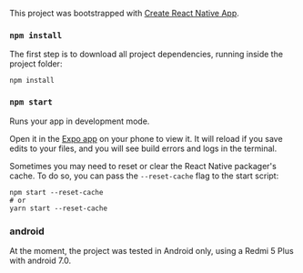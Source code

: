 This project was bootstrapped with [Create React Native App](https://github.com/react-community/create-react-native-app).

### `npm install`

The first step is to download all project dependencies, running inside the project folder:

```
npm install
```

### `npm start`

Runs your app in development mode.

Open it in the [Expo app](https://expo.io) on your phone to view it. It will reload if you save edits to your files, and you will see build errors and logs in the terminal.

Sometimes you may need to reset or clear the React Native packager's cache. To do so, you can pass the `--reset-cache` flag to the start script:

```
npm start --reset-cache
# or
yarn start --reset-cache
```

### android

At the moment, the project was tested in Android only, using a Redmi 5 Plus with android 7.0.
